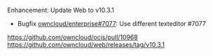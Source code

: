 Enhancement: Update Web to v10.3.1

- Bugfix [owncloud/enterprise#7077](https://github.com/owncloud/enterprise/issues/7077): Use different texteditor #7077

https://github.com/owncloud/ocis/pull/10968
https://github.com/owncloud/web/releases/tag/v10.3.1
